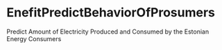 # EnefitPredictBehaviorOfProsumers
Predict Amount of Electricity Produced and Consumed by the Estonian Energy Consumers
